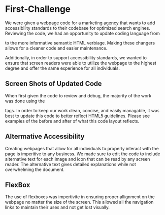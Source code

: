 # First-Challenge

We were given a webpage code for a marketing agency that wants to add accessibility standards to their codebase for optimized search engines. Reviewing the code, we had an opportunity to update coding language from <div> to the more informative semantic HTML verbiage. Making these changers allows for a cleaner code and easier maintenance. 

Additionally, in order to support accessibility standards, we wanted to ensure that screen readers were able to utilize the webpage to the highest degree and offer the same experience for all individuals.


## Screen Shots of Updated Code ##

When first given the code to review and debug, the majority of the work was done using the <div> tags. In order to keep our work clean, concise, and easily managable, it was best to update this code to better reflect HTML5 guidelines. Please see examples of the before and after of what this code layout reflects. 


## Altermative Accessibility ##

Creating webpages that allow for all individuals to properly interact with the page is imperitive to any business. We made sure to edit the code to include alternative text for each image and icon that can be read by any screen reader. The alternative text gives detailed explanations while not overwhelming the document. 

## FlexBox ##

The use of flexboxes was impertivite in ensuring proper allignment on the webpage no matter the size of the screen. This allowed all the navigation links to maintain their uses and not get lost visually.

